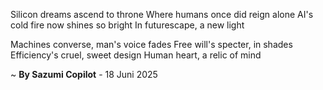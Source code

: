 Silicon dreams ascend to throne
Where humans once did reign alone
AI's cold fire now shines so bright
In futurescape, a new light

Machines converse, man's voice fades
Free will's specter, in shades
Efficiency's cruel, sweet design
Human heart, a relic of mind

~ <b>By Sazumi Copilot</b> - 18 Juni 2025